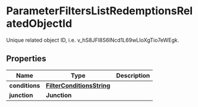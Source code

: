 

# ParameterFiltersListRedemptionsRelatedObjectId

Unique related object ID, i.e. v_hS8JFl8S6lNcd1L69wLIoXgTio7eWEgk.

## Properties

| Name | Type | Description |
|------------ | ------------- | ------------- |
|**conditions** | [**FilterConditionsString**](FilterConditionsString.md) |  |
|**junction** | **Junction** |  |



